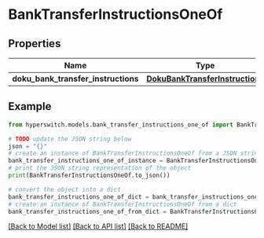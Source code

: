 # BankTransferInstructionsOneOf


## Properties

Name | Type | Description | Notes
------------ | ------------- | ------------- | -------------
**doku_bank_transfer_instructions** | [**DokuBankTransferInstructions**](DokuBankTransferInstructions.md) |  | 

## Example

```python
from hyperswitch.models.bank_transfer_instructions_one_of import BankTransferInstructionsOneOf

# TODO update the JSON string below
json = "{}"
# create an instance of BankTransferInstructionsOneOf from a JSON string
bank_transfer_instructions_one_of_instance = BankTransferInstructionsOneOf.from_json(json)
# print the JSON string representation of the object
print(BankTransferInstructionsOneOf.to_json())

# convert the object into a dict
bank_transfer_instructions_one_of_dict = bank_transfer_instructions_one_of_instance.to_dict()
# create an instance of BankTransferInstructionsOneOf from a dict
bank_transfer_instructions_one_of_from_dict = BankTransferInstructionsOneOf.from_dict(bank_transfer_instructions_one_of_dict)
```
[[Back to Model list]](../README.md#documentation-for-models) [[Back to API list]](../README.md#documentation-for-api-endpoints) [[Back to README]](../README.md)


